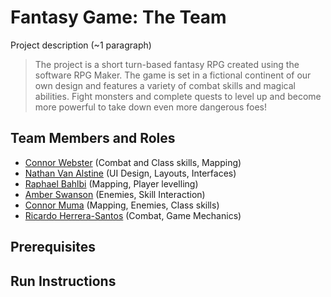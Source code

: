 # Fantasy Game: The Team

Project description (~1 paragraph)
> The project is a short turn-based fantasy RPG created using the software RPG Maker.
> The game is set in a fictional continent of our own design and features a variety of combat skills 
> and magical abilities. Fight monsters and complete quests to level up and become more powerful to take down 
> even more dangerous foes!

## Team Members and Roles

* [Connor Webster](https://github.com/ConnorWeb/CIS350-HW2-Webster.git) (Combat and Class skills, Mapping)
* [Nathan Van Alstine](https://github.com/NathanVa9/CIS350-HW2-Van_Alstine) (UI Design, Layouts, Interfaces)
* [Raphael Bahlbi](https://github.com/BahlbiR/CIS350-HW2-Bahlbi) (Mapping, Player levelling)
* [Amber Swanson](https://github.com/demiacloud/CIS350-HW2-Swanson) (Enemies, Skill Interaction)
* [Connor Muma](https://github.com/ConnorMuma/CIS350-HW2-Muma)  (Mapping, Enemies, Class skills)
* [Ricardo Herrera-Santos](https://github.com/herrerri/CIS350-HW2-HerreraSantos) (Combat, Game Mechanics)
## Prerequisites

## Run Instructions

